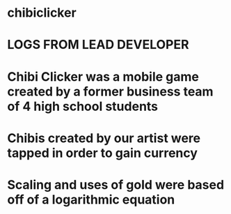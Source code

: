# chibiclicker
# LOGS FROM LEAD DEVELOPER
# Chibi Clicker was a mobile game created by a former business team of 4 high school students
# Chibis created by our artist were tapped in order to gain currency
# Scaling and uses of gold were based off of a logarithmic equation
